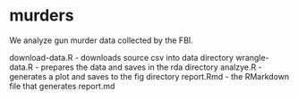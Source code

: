 # murders

We analyze gun murder data collected by the FBI.

download-data.R - downloads source csv into data directory
wrangle-data.R - prepares the data and saves in the rda directory
analzye.R - generates a plot and saves to the fig directory
report.Rmd - the RMarkdown file that generates report.md